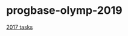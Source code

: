 # progbase-olymp-2019

[2017 tasks](https://drive.google.com/file/d/0B2DT7H96sv8fWGpWc1NxOXNvQ00/view?usp=sharing)